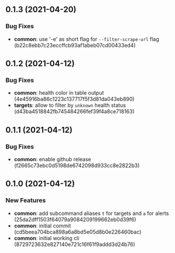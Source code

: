 ## 0.1.3 (2021-04-20)


### Bug Fixes

* **common**: use '-e' as short flag for `--filter-scrape-url` flag (b22c8ebb7c23eccffcb93af1abeb07cd00433ed4)



## 0.1.2 (2021-04-12)


### Bug Fixes

* **common**: health color in table output (4e45916ba86c1223c137717f5f3d81da043eb890)
* **targets**: allow to filter by `unknown` health status (d43ba4518842fb745484266fef39f4a8ce718163)



## 0.1.1 (2021-04-12)


### Bug Fixes

* **common**: enable github release (f2665c73ebc0d5198de6742098d933cc8e2822b3)



## 0.1.0 (2021-04-12)


### New Features

* **common**: add subcommand aliases `t` for targets and `a` for alerts (25da2dff1503f64079a9084209199662eb0d39f6)
* **common**: initial commit (cd5beea704bca898a6a8bd5e05d8b0e226460bac)
* **common**: initial working cli (8729723632e827140e721c16f61f9addd3d24b76)



